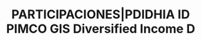 ---
layout: asset
title: PARTICIPACIONES|PDIDHIA ID PIMCO GIS Diversified Income D
isin: IE00B4TJVF73
---